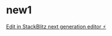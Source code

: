 # new1

[Edit in StackBlitz next generation editor ⚡️](https://stackblitz.com/~/github.com/plugilode/new1)